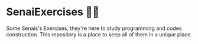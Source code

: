 # SenaiExercises 🐱‍👤
Some Senais's Exercises, they're here to study programming and codes construction. This repository is a place to keep all of them in a unique place.
